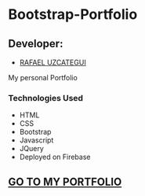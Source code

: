 # Bootstrap-Portfolio
## Developer:

* [RAFAEL UZCATEGUI](https://github.com/Rafaelias86)

My personal Portfolio

### Technologies Used

- HTML
- CSS
- Bootstrap
- Javascript
- JQuery
- Deployed on Firebase

## [GO TO MY PORTFOLIO](https://rafaeluzcategui.com/) 


